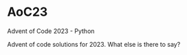 # AoC23
Advent of Code 2023 - Python

Advent of code solutions for 2023.
What else is there to say?

